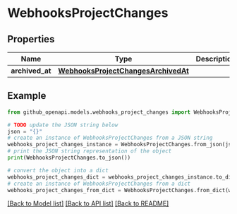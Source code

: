 # WebhooksProjectChanges


## Properties

Name | Type | Description | Notes
------------ | ------------- | ------------- | -------------
**archived_at** | [**WebhooksProjectChangesArchivedAt**](WebhooksProjectChangesArchivedAt.md) |  | [optional] 

## Example

```python
from github_openapi.models.webhooks_project_changes import WebhooksProjectChanges

# TODO update the JSON string below
json = "{}"
# create an instance of WebhooksProjectChanges from a JSON string
webhooks_project_changes_instance = WebhooksProjectChanges.from_json(json)
# print the JSON string representation of the object
print(WebhooksProjectChanges.to_json())

# convert the object into a dict
webhooks_project_changes_dict = webhooks_project_changes_instance.to_dict()
# create an instance of WebhooksProjectChanges from a dict
webhooks_project_changes_from_dict = WebhooksProjectChanges.from_dict(webhooks_project_changes_dict)
```
[[Back to Model list]](../README.md#documentation-for-models) [[Back to API list]](../README.md#documentation-for-api-endpoints) [[Back to README]](../README.md)


